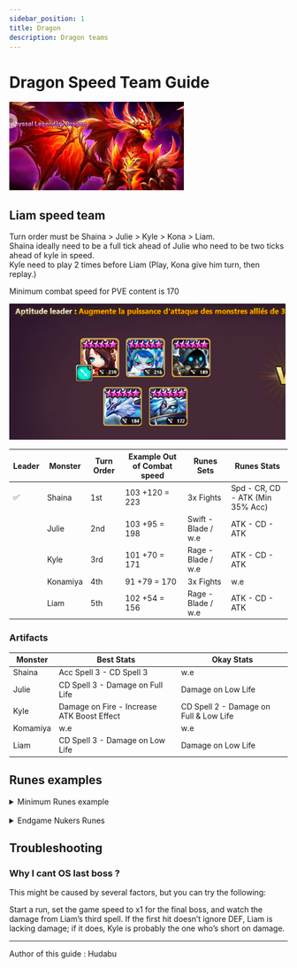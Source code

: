 ```yaml
---
sidebar_position: 1
title: Dragon
description: Dragon teams
---
```


# Dragon Speed Team Guide

![Dragon B12 Splash Art](/img/donjons/dragon.jpg)

## Liam speed team

Turn order must be Shaina > Julie > Kyle > Kona > Liam.  
Shaina ideally need to be a full tick ahead of Julie who need to be two ticks ahead of kyle in speed.  
Kyle need to play 2 times before Liam (Play, Kona give him turn, then replay.)

<p style={{fontStyle: 'italic'}}>Minimum combat speed for PVE content is 170</p>

![Dragon B12 Speed Team](/img/donjons/dbSpeeds.png)



| Leader | Monster  | Turn Order | Example Out of Combat speed | Runes Sets          | Runes Stats                      |
|--------|----------|------------|-----------------------------|---------------------|----------------------------------|
| ✅      | Shaina   | 1st        | 103 +120 = 223              | 3x Fights           | Spd - CR, CD - ATK (Min 35% Acc) |
|        | Julie    | 2nd        | 103 +95 = 198               | Swift - Blade / w.e | ATK - CD - ATK                   |
|        | Kyle     | 3rd        | 101 +70 = 171               | Rage - Blade / w.e  | ATK - CD - ATK                   |
|        | Konamiya | 4th        | 91 +79 = 170                | 3x Fights | w.e                              |
|        | Liam     | 5th        | 102 +54 = 156               | Rage - Blade / w.e  | ATK - CD - ATK                   |

### Artifacts
| Monster  | Best Stats                                 | Okay Stats                            |
|----------|--------------------------------------------|---------------------------------------|
| Shaina   | Acc Spell 3 - CD Spell 3                   | w.e                                   |
| Julie    | CD Spell 3 - Damage on Full Life           | Damage on Low Life                    |
| Kyle     | Damage on Fire - Increase ATK Boost Effect | CD Spell 2 - Damage on Full & Low Life |
| Komamiya | w.e                                        | w.e                                   |
| Liam     | CD Spell 3 - Damage on Low Life            | Damage on Low Life |

## Runes examples

<details>
<summary style={{fontSize: '20px', fontWeight: 'bold'}}>Minimum Runes example</summary>

**Shaina**

![Shaina Low Runes Example](/img/monsters/ShainaDbLowRunes.png)

**Julie**

![Julie Low Runes Example](/img/monsters/JulieDbLowRunes.png)

**Kyle**

![Kyle Low Runes Example](/img/monsters/KyleDbLowRunes.png)

**Konamiya**

![Konamiya Low Runes Example](/img/monsters/KonaDbLowRunes.png)

**Liam**

![Liam Low Runes Example](/img/monsters/LiamDbLowRunes.png)
</details>

<div>
    <br />
</div>

<details>
<summary style={{fontSize: '20px', fontWeight: 'bold'}}>Endgame Nukers Runes</summary>

**Julie**

![Julie End Runes Example](/img/monsters/JulieDbEndRunes.png)

**Kyle**

![Kyle End Runes Example](/img/monsters/KyleDbEndRunes.png)


**Liam**

![Liam End Runes Example](/img/monsters/LiamDbEndRunes.png)
</details>

## Troubleshooting

### Why I cant OS last boss ?

This might be caused by several factors, but you can try the following:

Start a run, set the game speed to x1 for the final boss, and watch the damage from Liam’s third spell. If the first hit doesn’t ignore DEF, Liam is lacking damage; if it does, Kyle is probably the one who’s short on damage.

---

<p style={{color: 'grey'}}>Author of this guide : Hudabu</p>